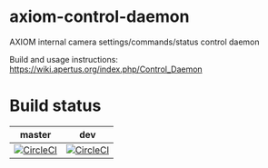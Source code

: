 # axiom-control-daemon
AXIOM internal camera settings/commands/status control daemon

Build and usage instructions: https://wiki.apertus.org/index.php/Control_Daemon

# Build status
| master | dev |
|:------:|:------:|
|[![CircleCI](https://circleci.com/gh/apertus-open-source-cinema/axiom-control-daemon/tree/master.svg?style=svg)](https://circleci.com/gh/apertus-open-source-cinema/axiom-control-daemon/tree/master)| [![CircleCI](https://circleci.com/gh/apertus-open-source-cinema/axiom-control-daemon/tree/dev.svg?style=svg)](https://circleci.com/gh/apertus-open-source-cinema/axiom-control-daemon/tree/dev) |
